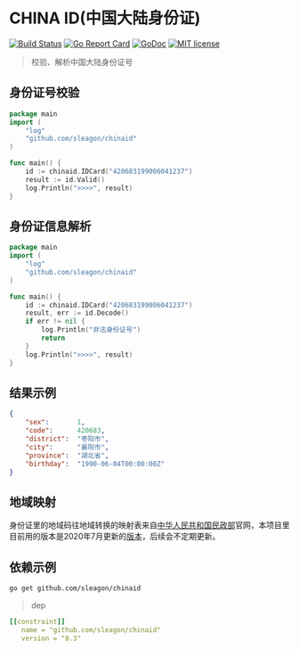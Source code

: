 # CHINA ID(中国大陆身份证)

[![Build Status](https://travis-ci.org/sleagon/chinaid.svg?branch=master)](https://travis-ci.org/sleagon/chinaid)  [![Go Report Card](https://goreportcard.com/badge/github.com/sleagon/chinaid)](https://goreportcard.com/report/github.com/sleagon/chinaid)  [![GoDoc](https://godoc.org/github.com/sleagon/chinaid?status.svg)](https://godoc.org/github.com/sleagon/chinaid)  [![MIT license](https://img.shields.io/badge/license-MIT-brightgreen.svg)](https://opensource.org/licenses/MIT)


> 校验、解析中国大陆身份证号

## 身份证号校验

```go
package main
import (
    "log"
    "github.com/sleagon/chinaid"
)

func main() {
    id := chinaid.IDCard("420683199006041237")
    result := id.Valid()
    log.Println(">>>>", result)
}
```


## 身份证信息解析

```go
package main
import (
    "log"
    "github.com/sleagon/chinaid"
)

func main() {
    id := chinaid.IDCard("420683199006041237")
    result, err := id.Decode()
    if err != nil {
        log.Println("非法身份证号")
        return
    }
    log.Println(">>>>", result)
}
```

## 结果示例

```json
{
    "sex":       1,
    "code":      420683,
    "district":  "枣阳市",
    "city":      "襄阳市",
    "province":  "湖北省",
    "birthday":  "1990-06-04T00:00:00Z"
}
```

## 地域映射

身份证里的地域码往地域转换的映射表来自[中华人民共和国民政部][1]官网，本项目里目前用的版本是2020年7月更新的[版本](http://www.mca.gov.cn//article/sj/xzqh/2020/2020/20200908007001.html)，后续会不定期更新。

## 依赖示例

```bash
go get github.com/sleagon/chinaid
```

> dep

```yml
[[constraint]]
   name = "github.com/sleagon/chinaid"
   version = "0.3"
```

[1]: http://www.mca.gov.cn/